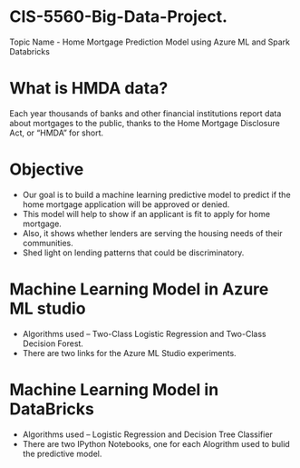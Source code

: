 # CIS-5560-Big-Data-Project.
Topic Name - Home Mortgage Prediction Model using Azure ML and Spark Databricks

# What is HMDA data?
Each year thousands of banks and other financial institutions report data about mortgages to the public, thanks to the Home Mortgage Disclosure Act, or “HMDA” for short.

# Objective
- Our goal is to build a machine learning predictive model to predict if the home mortgage application will be approved or denied.
- This model will help to show if an applicant is fit to apply for home mortgage.
- Also, it shows whether lenders are serving the housing needs of their communities.
- Shed light on lending patterns that could be discriminatory.

# Machine Learning Model in Azure ML studio 
- Algorithms used – Two-Class Logistic Regression and Two-Class Decision Forest.
- There are two links for the Azure ML Studio experiments.

# Machine Learning Model in DataBricks
- Algorithms used – Logistic Regression and Decision Tree Classifier
- There are two IPython Notebooks, one for each Alogrithm used to bulid the predictive model.


